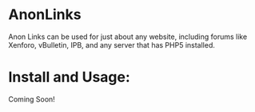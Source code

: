 # AnonLinks
Anon Links can be used for just about any website, including forums like Xenforo, vBulletin, IPB, and any server that has PHP5 installed. 


# Install and Usage:

Coming Soon!

